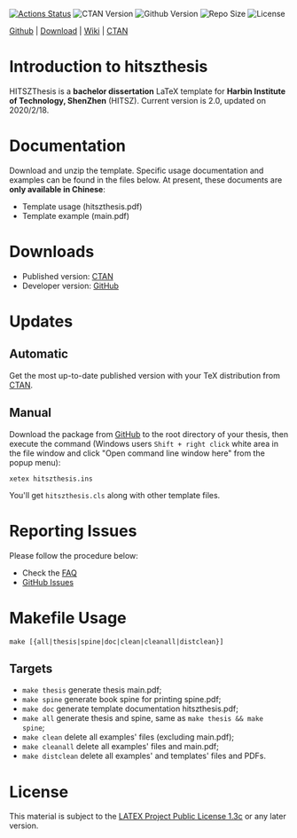 <!-- Author : Jingxuan Yang-->
<!-- Program Email: yanglatex2e@gmail.com -->

[![Actions Status](https://github.com/YangLaTeX/hitszthesis/workflows/build/badge.svg)](https://github.com/YangLaTeX/hitszthesis/actions)
 ![CTAN Version](https://img.shields.io/ctan/v/hitszthesis.svg) 
 ![Github Version](https://img.shields.io/github/release/YangLaTeX/hitszthesis.svg) 
 ![Repo Size](https://img.shields.io/github/repo-size/YangLaTeX/hitszthesis.svg)
 ![License](https://img.shields.io/ctan/l/hitszthesis.svg)

[Github](https://github.com/YangLaTeX/hitszthesis) | [Download](https://github.com/YangLaTeX/hitszthesis/releases) | [Wiki](https://github.com/YangLaTeX/hitszthesis/wiki) | [CTAN](https://www.ctan.org/pkg/hitszthesis)

# Introduction to hitszthesis

HITSZThesis is a **bachelor dissertation** LaTeX template for **Harbin Institute of Technology, ShenZhen** (HITSZ). Current version is 2.0, updated on 2020/2/18.

# Documentation
Download and unzip the template. Specific usage documentation and examples can be found in the files below. At present, these documents are <b>only available in Chinese</b>:
* Template usage (hitszthesis.pdf)
* Template example (main.pdf)

# Downloads
* Published version: [CTAN](https://www.ctan.org/pkg/hitszthesis)
* Developer version: [GitHub](https://github.com/YangLaTeX/hitszthesis)

# Updates
## Automatic
Get the most up-to-date published version with your TeX distribution from [CTAN](https://www.ctan.org/pkg/hitszthesis).

## Manual
Download the package from [GitHub](https://github.com/YangLaTeX/hitszthesis) to the root directory of your thesis, then execute the command (Windows users `Shift + right click` white area in the file window and click "Open command line window here" from the popup menu):

```shell
xetex hitszthesis.ins
```

You'll get `hitszthesis.cls` along with other template files.

# Reporting Issues
Please follow the procedure below:

* Check the [FAQ](https://github.com/YangLaTeX/hitszthesis/wiki/FAQ)
* [GitHub Issues](https://github.com/YangLaTeX/hitszthesis/issues)

# Makefile Usage

```shell
make [{all|thesis|spine|doc|clean|cleanall|distclean}]
```

## Targets
* `make thesis`    generate thesis main.pdf;
* `make spine`     generate book spine for printing spine.pdf;
* `make doc`       generate template documentation hitszthesis.pdf;
* `make all`       generate thesis and spine, same as `make thesis && make spine`;
* `make clean`     delete all examples' files (excluding main.pdf);
* `make cleanall`  delete all examples' files and main.pdf;
* `make distclean` delete all examples' and templates' files and PDFs.

# License
This material is subject to the [LATEX Project Public License 1.3c](https://ctan.org/license/lppl1.3) or any later version.
